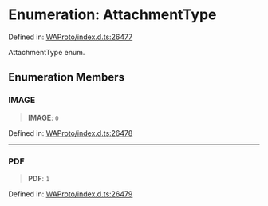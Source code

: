 # Enumeration: AttachmentType

Defined in: [WAProto/index.d.ts:26477](https://github.com/Fokusdotid/bail/blob/a1b2bb6d3d63874a4f497e70ebd6347b2869da8e/WAProto/index.d.ts#L26477)

AttachmentType enum.

## Enumeration Members

### IMAGE

> **IMAGE**: `0`

Defined in: [WAProto/index.d.ts:26478](https://github.com/Fokusdotid/bail/blob/a1b2bb6d3d63874a4f497e70ebd6347b2869da8e/WAProto/index.d.ts#L26478)

***

### PDF

> **PDF**: `1`

Defined in: [WAProto/index.d.ts:26479](https://github.com/Fokusdotid/bail/blob/a1b2bb6d3d63874a4f497e70ebd6347b2869da8e/WAProto/index.d.ts#L26479)
